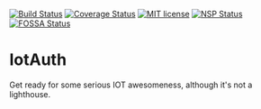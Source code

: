 [![Build Status](https://travis-ci.org/thedewpoint/iotauth.svg?branch=master)](https://travis-ci.org/thedewpoint/iotauth.svg?branch=master)
[![Coverage Status](https://coveralls.io/repos/github/thedewpoint/iotauth/badge.svg?branch=master)](https://coveralls.io/github/thedewpoint/iotauth?branch=master)
[![MIT license](http://img.shields.io/badge/license-MIT-brightgreen.svg)](http://opensource.org/licenses/MIT)
[![NSP Status](https://nodesecurity.io/orgs/iotauth/projects/22c41dd7-6337-444e-bbbd-e9bb83b6d185/badge)](https://nodesecurity.io/orgs/iotauth/projects/22c41dd7-6337-444e-bbbd-e9bb83b6d185)
[![FOSSA Status](https://app.fossa.io/api/projects/git%2Bgithub.com%2Fthedewpoint%2Fiotauth.svg?type=shield)](https://app.fossa.io/projects/git%2Bgithub.com%2Fthedewpoint%2Fiotauth?ref=badge_shield)

# IotAuth
Get ready for some serious IOT awesomeness, although it's not a lighthouse. 
